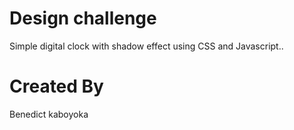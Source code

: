 # Design challenge

Simple digital clock with shadow effect using CSS and Javascript..

# Created By
Benedict kaboyoka

